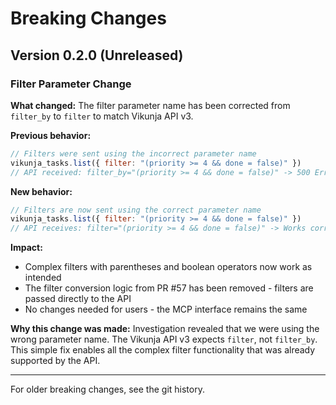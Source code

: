 # Breaking Changes

## Version 0.2.0 (Unreleased)

### Filter Parameter Change

**What changed:**
The filter parameter name has been corrected from `filter_by` to `filter` to match Vikunja API v3.

**Previous behavior:**
```javascript
// Filters were sent using the incorrect parameter name
vikunja_tasks.list({ filter: "(priority >= 4 && done = false)" })
// API received: filter_by="(priority >= 4 && done = false)" -> 500 Error
```

**New behavior:**
```javascript
// Filters are now sent using the correct parameter name
vikunja_tasks.list({ filter: "(priority >= 4 && done = false)" })
// API receives: filter="(priority >= 4 && done = false)" -> Works correctly
```

**Impact:**
- Complex filters with parentheses and boolean operators now work as intended
- The filter conversion logic from PR #57 has been removed - filters are passed directly to the API
- No changes needed for users - the MCP interface remains the same

**Why this change was made:**
Investigation revealed that we were using the wrong parameter name. The Vikunja API v3 expects `filter`, not `filter_by`. This simple fix enables all the complex filter functionality that was already supported by the API.

---

For older breaking changes, see the git history.